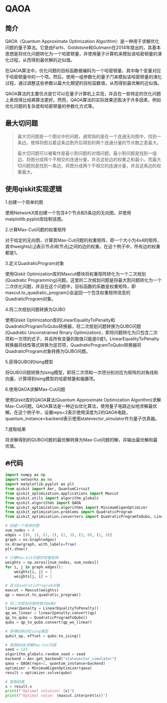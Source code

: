 # QAOA

## 简介

QAOA（Quantum Approximate Optimization Algorithm）是一种用于求解优化问题的量子算法。它是由Farhi、Goldstone和Gutmann在2014年提出的，其基本思想是将优化问题转化为一个哈密顿量，并使用量子计算机来模拟该哈密顿量的演化过程，从而得到最优解的近似值。

在QAOA算法中，优化问题的目标函数被编码为一个哈密顿量，其中每个变量对应于哈密顿量中的一个项。然后，使用一组参数化的量子门来模拟该哈密顿量的演化过程，通过调整这些参数以最大化期望的目标函数值，从而得到最优解的近似值。

QAOA算法的主要优点是它可以在量子计算机上实现，并且在一些特定的优化问题上表现得比经典算法更好。然而，QAOA算法的实际效果还取决于许多因素，例如优化问题的复杂度和哈密顿量的参数化方式等。

## 最大切问题

> 最大切问题是一个图论中的问题，通常指的是在一个连通无向图中，找到一条边，使得将图沿着这条边割开后得到的两个连通分量的节点数之差最大。
>
> 最大切问题可以被看作是最小割问题的对偶问题。最小割问题是找到一组边，将图分成两个不相交的连通分量，并且这些边的权重之和最小。而最大切问题则是找到一条边，将图分成两个不相交的连通分量，并且这条边的权重最大。

## 使用qiskit实现逻辑

1.创建一个简单的图

使用NetworkX库创建一个包含4个节点和5条边的无向图，并使用matplotlib.pyplot库绘制该图。

2.计算Max-Cut问题的权重矩阵

对于给定的无向图，计算其Max-Cut问题的权重矩阵，即一个大小为4x4的矩阵，其中weights[i,j]表示节点i和节点j之间的边的权重。在这个例子中，所有边的权重都是1。

3.定义QuadraticProgram对象

使用Qiskit Optimization库的Maxcut模块将权重矩阵转化为一个二次规划(Quadratic Programming)问题。这里的二次规划问题是将最大割问题转化为一个二次优化问题，并且在这个问题中，目标函数的系数是权重矩阵，即maxcut.to_quadratic_program()会返回一个包含权重矩阵信息的QuadraticProgram对象。

4.将二次规划问题转换为QUBO

使用Qiskit Optimization库的LinearEqualityToPenalty和QuadraticProgramToQubo转换器，将二次规划问题转换为QUBO问题(Quadratic Unconstrained Binary Optimization)，即将问题转化为只包含二次项和一次项的式子，并且所有变量的取值只能是0或1。LinearEqualityToPenalty转换器将线性等式转换为惩罚项，QuadraticProgramToQubo转换器将QuadraticProgram对象转换为QUBO问题。

5.获得QUBO的Ising模型

将QUBO问题转换为Ising模型，即将二次项和一次项分别对应为矩阵的对角线和向量，计算得到Ising模型的哈密顿量和偏置项。

6.使用QAOA求解Max-Cut问题

使用Qiskit库的QAOA算法(Quantum Approximate Optimization Algorithm)求解Max-Cut问题。QAOA算法是一种近似优化算法，使用量子电路近似地求解最优解。在这个例子中，设置reps=2表示使用深度为2的QAOA电路，quantum_instance=backend表示使用statevector_simulator作为量子仿真器。

7.提取结果

将求解得到的QUBO问题的最优解转换为Max-Cut问题的解，并输出最优解和最优值。

## 🔥代码

```py
import numpy as np
import networkx as nx
import matplotlib.pyplot as plt
from qiskit import Aer, QuantumCircuit
from qiskit_optimization.applications import Maxcut
from qiskit.utils import algorithm_globals
from qiskit.algorithms import QAOA
from qiskit_optimization.algorithms import MinimumEigenOptimizer
from qiskit_optimization.problems import QuadraticProgram
from qiskit_optimization.converters import QuadraticProgramToQubo, LinearEqualityToPenalty

# 创建一个简单的图
num_nodes = 4
edges = [(0, 1), (1, 2), (2, 3), (3, 0), (1, 3)]
graph = nx.Graph(edges)
nx.draw(graph, with_labels=True)
plt.show()

# 计算Max-Cut问题的权重矩阵
weights = np.zeros([num_nodes, num_nodes])
for i, j in graph.edges():
    weights[i, j] = 1
    weights[j, i] = 1

# 定义QuadraticProgram对象
maxcut = Maxcut(weights)
qp = maxcut.to_quadratic_program()

# 将二次规划问题转换为QUBO
linear2penalty = LinearEqualityToPenalty()
qp_wo_linear = linear2penalty.convert(qp)
qp_to_qubo = QuadraticProgramToQubo()
qubo = qp_to_qubo.convert(qp_wo_linear)

# 获得QUBO的Ising模型
qubit_op, offset = qubo.to_ising()

# 使用QAOA求解Max-Cut问题
seed = 123
algorithm_globals.random_seed = seed
backend = Aer.get_backend("statevector_simulator")
qaoa = QAOA(reps=2, quantum_instance=backend)
optimizer = MinimumEigenOptimizer(qaoa)
result = optimizer.solve(qubo)

# 提取结果
x = result.x
print(f"Optimal solution: {x}")
print(f"Optimal value: {maxcut.interpret(x)}")
```

